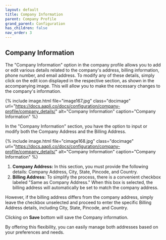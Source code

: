 ```yaml
---
layout: default
title: Company Information
parent: Company Profile
grand_parent: Configuration
has_children: false
nav_order: 3
---
```


## Company Information

The "Company Information" option in the company profile allows you to add or edit various details related to the company's address, billing information, phone number, and email address. To modify any of these details, simply click on the edit icon displayed in the respective section, as shown in the accompanying image. This will allow you to make the necessary changes to the company's information.

{% include image.html file="image167.jpg" class="docimage" url="https://docs.aapli.co/docs/configuration/company-profile/company_details/" alt="Company Information" caption="Company Information" %}

In the "Company Information" section, you have the option to input or modify both the Company Address and the Billing Address.

{% include image.html file="cimage168.jpg" class="docimage" url="https://docs.aapli.co/docs/configuration/company-profile/company_details/" alt="Company Information" caption="Company Information" %}

1. **Company Address:** In this section, you must provide the following details: Company Address, City, State, Pincode, and Country.
2. **Billing Address:** To simplify the process, there is a convenient checkbox labeled "Same as Company Address." When this box is selected, the billing address will automatically be set to match the company address.

However, if the billing address differs from the company address, simply leave the checkbox unselected and proceed to enter the specific Billing Address details, including City, State, Pincode, and Country.

Clicking on **Save** bottom will save the Company information. 



By offering this flexibility, you can easily manage both addresses based on your preferences and needs. 
